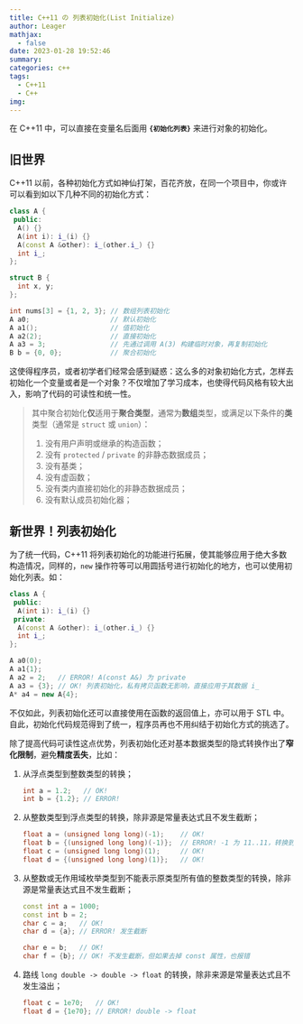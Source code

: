 ```yaml
---
title: C++11 の 列表初始化(List Initialize)
author: Leager
mathjax:
  - false
date: 2023-01-28 19:52:46
summary:
categories: c++
tags:
  - C++11
  - C++
img:
---
```


在 C++11 中，可以直接在变量名后面用 **`{初始化列表}`** 来进行对象的初始化。

<!--more-->

## 旧世界

C++11 以前，各种初始化方式如神仙打架，百花齐放，在同一个项目中，你或许可以看到如以下几种不同的初始化方式：

```cpp
class A {
 public:
  A() {}
  A(int i): i_(i) {}
  A(const A &other): i_(other.i_) {}
  int i_;
};

struct B {
  int x, y;
};

int nums[3] = {1, 2, 3}; // 数组列表初始化
A a0;                    // 默认初始化
A a1();                  // 值初始化
A a2(2);                 // 直接初始化
A a3 = 3;                // 先通过调用 A(3) 构建临时对象，再复制初始化
B b = {0, 0};            // 聚合初始化
```

这使得程序员，或者初学者们经常会感到疑惑：这么多的对象初始化方式，怎样去初始化一个变量或者是一个对象？不仅增加了学习成本，也使得代码风格有较大出入，影响了代码的可读性和统一性。

> 其中聚合初始化**仅**适用于**聚合类型**，通常为**数组**类型，或满足以下条件的**类**类型（通常是 `struct` 或 `union`）：
>
> 1. 没有用户声明或继承的构造函数；
> 2. 没有 `protected` / `private` 的非静态数据成员；
> 3. 没有基类；
> 4. 没有虚函数；
> 5. 没有类内直接初始化的非静态数据成员；
> 6. 没有默认成员初始化器；

## 新世界！列表初始化

为了统一代码，C++11 将列表初始化的功能进行拓展，使其能够应用于绝大多数构造情况，同样的，`new` 操作符等可以用圆括号进行初始化的地方，也可以使用初始化列表。如：

```cpp
class A {
 public:
  A(int i): i_(i) {}
 private:
  A(const A &other): i_(other.i_) {}
  int i_;
};

A a0(0);
A a1{1};
A a2 = 2;   // ERROR! A(const A&) 为 private
A a3 = {3}; // OK! 列表初始化，私有拷贝函数无影响，直接应用于其数据 i_
A* a4 = new A{4};
```

不仅如此，列表初始化还可以直接使用在函数的返回值上，亦可以用于 STL 中。自此，初始化代码规范得到了统一，程序员再也不用纠结于初始化方式的挑选了。

除了提高代码可读性这点优势，列表初始化还对基本数据类型的隐式转换作出了**窄化限制**，避免**精度丢失**，比如：

1. 从浮点类型到整数类型的转换；

    ```cpp
    int a = 1.2;   // OK!
    int b = {1.2}; // ERROR!
    ```

2. 从整数类型到浮点类型的转换，除非源是常量表达式且不发生截断；

    ```cpp
    float a = (unsigned long long)(-1);    // OK!
    float b = {(unsigned long long)(-1)};  // ERROR! -1 为 11..11，转换到 float 会将高位 1 截断
    float c = (unsigned long long)(1);     // OK!
    float d = {(unsigned long long)(1)};   // OK!
    ```

3. 从整数或无作用域枚举类型到不能表示原类型所有值的整数类型的转换，除非源是常量表达式且不发生截断；

    ```cpp
    const int a = 1000;
    const int b = 2;
    char c = a;   // OK!
    char d = {a}; // ERROR! 发生截断

    char e = b;   // OK!
    char f = {b}; // OK! 不发生截断，但如果去掉 const 属性，也报错
    ```

4. 路线 `long double -> double -> float` 的转换，除非来源是常量表达式且不发生溢出；

    ```cpp
    float c = 1e70;   // OK!
    float d = {1e70}; // ERROR! double -> float
    ```



